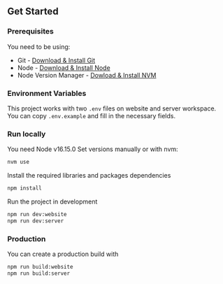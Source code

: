 ## Get Started
### Prerequisites
You need to be using:

- Git - [Download & Install Git](https://git-scm.com/downloads)
- Node - [Download & Install Node](https://nodejs.org/es/download/)
- Node Version Manager - [Dowload & Install NVM](https://github.com/nvm-sh/nvm)

### Environment Variables
This project works with two `.env` files on website and server workspace. You can copy `.env.example` and fill in the necessary fields.

### Run locally
You need Node v16.15.0 Set versions manually or with nvm:
```bash
nvm use
```

Install the required libraries and packages dependencies
```bash
npm install
```

Run the project in development
```bash
npm run dev:website
npm run dev:server
```

### Production
You can create a production build with
```bash
npm run build:website
npm run build:server
```